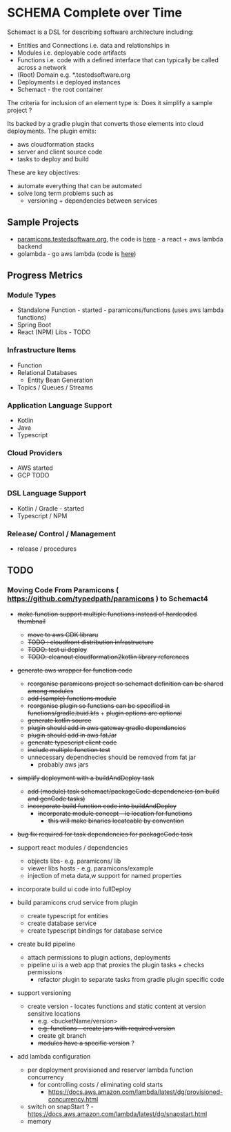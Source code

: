 # SCHEMA Complete over Time

Schemact is a DSL for describing software architecture including:
- Entities and Connections i.e. data and relationships in 
- Modules i.e. deployable code artifacts
- Functions i.e. code with a defined interface that can typically be called across a network 
- (Root) Domain e.g. *.testedsoftware.org
- Deployments i.e deployed instances
- Schemact - the root container

The criteria for inclusion of an element type is: Does it simplify a sample project ?

Its backed by a gradle plugin that converts those elements into cloud deployments.
The plugin emits:
- aws cloudformation stacks
- server and client source code
- tasks to deploy and build

These are key objectives:
- automate everything that can be automated
- solve long term problems such as
  - versioning + dependencies between services

## Sample Projects
 - [paramicons.testedsoftware.org](https://paramicons.testedsoftware.org), the code is [here](https://github.com/typedpath/paramicons) - a react + aws lambda backend
 - golambda - go aws lambda (code is [here]([golambda](samples/golambda)))


## Progress Metrics

### Module Types
- Standalone Function - started - paramicons/functions (uses aws lambda functions)
- Spring Boot 
- React (NPM) Libs - TODO

### Infrastructure Items
- Function 
- Relational Databases
   -  Entity Bean Generation
- Topics / Queues / Streams

### Application Language Support
- Kotlin
- Java
- Typescript

### Cloud Providers
- AWS started
- GCP TODO

### DSL Language Support
- Kotlin / Gradle - started
- Typescript / NPM

### Release/ Control / Management
- release / procedures


## TODO
### Moving Code From Paramicons ( https://github.com/typedpath/paramicons ) to Schemact4 

- ~~make function support multiple functions instead of hardcoded thumbnail~~
  - ~~move to aws CDK libraru~~
  - ~~TODO : cloudfront distribution infrastructure~~
  - ~~TODO: test ui deploy~~
  - ~~TODO: cleanout cloudformation2kotlin library references~~ 
- ~~generate ~~aws~~ wrapper for function code~~
  - ~~reorganise paramicons project so schemact definition can be shared among modules~~ 
  - ~~add (sample) functions module~~
  - ~~reorganise plugin so functions can be specified in functions/gradle.buid.kts~~ +
       ~~plugin options are optional~~ 
  - ~~generate kotlin source~~
  - ~~plugin should add in aws gateway gradle dependancies~~
  - ~~plugin should add in aws fatJar~~
  - ~~generate typescript client code~~
  - ~~include multiple function test~~ 
  - unnecessary dependnecies should be removed from fat jar 
    - probably aws jars
- ~~simplify deployment with a buildAndDeploy task~~
  - ~~add (module) task schemact/packageCode dependencies (on build and genCode tasks)~~  
  - ~~incorporate build function code into buildAndDeploy~~
     - ~~incorporate module concept - ie location for functions~~
       - ~~this will make binaries locateable by convention~~
- ~~bug fix required for task dependencies for packageCode task~~
- support react modules / dependencies 
  - objects libs- e.g. paramicons/ lib
  - viewer libs hosts -  e.g. paramicons/example 
  - injection of meta data,w support for named properties
- incorporate build ui code into fullDeploy
- build paramicons crud service from plugin
  - create typescript for entities 
  - create database service
  - create typescript bindings for database service
 
- create build pipeline 
  - attach permissions to plugin actions, deployments  
  - pipeline ui is a web app that proxies the plugin tasks + checks permissions
    - refactor plugin to separate tasks from gradle plugin specific code 
- support versioning
  - create version - locates functions and static content at version sensitive locations
     - e.g. <bucketName/version>
     - ~~e.g. functions - create jars with required version~~
     - create git branch
     - ~~modules have a specific version~~ ? 
- add  lambda configuration
  - per deployment provisioned and reserver lambda function concurrency
    - for controlling costs / eliminating cold starts 
      - https://docs.aws.amazon.com/lambda/latest/dg/provisioned-concurrency.html 
  - switch on snapStart ? - https://docs.aws.amazon.com/lambda/latest/dg/snapstart.html
  - memory



